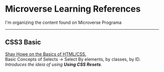 # Microverse Learning References
I'm organizing the content found on Microverse Programa

***

## CSS3 Basic
[Shay Howe on the Basics of HTML/CSS.](https://learn.shayhowe.com/html-css/building-your-first-web-page/)<br>
Basic Concepts of Selects -> Select By elements, by classes, by ID.
_Introduces the ideia of using **Using CSS Resets**._
